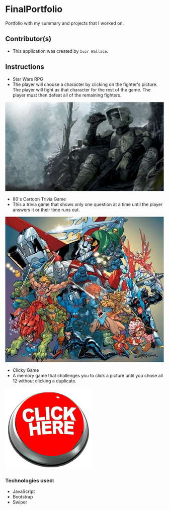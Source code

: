 # FinalPortfolio
Portfolio with my summary and projects that I worked on.

## Contributor(s)
  * This application was created by `Ivor Wallace`.
  
## Instructions

* Star Wars RPG
* The player will choose a character by clicking on the fighter's picture. The player will fight as that character for the rest of the game. The player must then defeat all of the remaining fighters.

![movie](assets/images/projects/starwars.jpg)

* 80's Cartoon Trivia Game
* This a trivia game that shows only one question at a time until the player answers it or their time runs out.

![movie](assets/images/projects/triviagame.jpg)

* Clicky Game
* A memory game that challenges you to click a picture until you chose all 12 without clicking a duplicate.

![movie](assets/images/projects/clickygame.gif)

### Technologies used:
  * JavaScript 
  * Bootstrap
  * Swiper